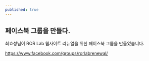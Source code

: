 ```yaml
---
published: true
---
```


## 페이스북 그룹을 만들다.

최효성님이 ROR Lab 웹사이트 리뉴얼을 위한 페이스북 그룹을 만들었습니다. 

https://www.facebook.com/groups/rorlabrenewal/

